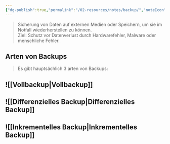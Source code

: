 ```yaml
---
{"dg-publish":true,"permalink":"/02-resources/notes/backup/","noteIcon":"","updated":"2025-08-26T16:35:02.000+02:00"}
---
```


>Sicherung von Daten auf externen Medien oder Speichern, um sie im Notfall wiederherstellen zu können.  
>Ziel: Schutz vor Datenverlust durch Hardwarefehler, Malware oder menschliche Fehler.

## Arten von Backups
>Es gibt hauptsächlich 3 arten von Backups:


## ![[Vollbackup\|Vollbackup]]

## ![[Differenzielles Backup\|Differenzielles Backup]]

## ![[Inkrementelles Backup\|Inkrementelles Backup]]
